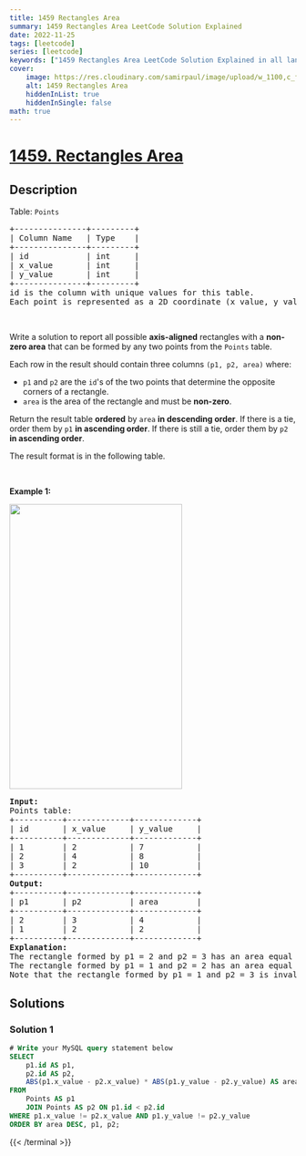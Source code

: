 ```yaml
---
title: 1459 Rectangles Area
summary: 1459 Rectangles Area LeetCode Solution Explained
date: 2022-11-25
tags: [leetcode]
series: [leetcode]
keywords: ["1459 Rectangles Area LeetCode Solution Explained in all languages", "1459 Rectangles Area", "LeetCode", "leetcode solution in Python3 C++ Java Go PHP Ruby Swift TypeScript Rust C# JavaScript C", "GeeksforGeeks", "InterviewBit", "Coding Ninjas", "HackerRank", "HackerEarth", "CodeChef", "TopCoder", "AlgoExpert", "freeCodeCamp", "Codeforces", "GitHub", "AtCoder", "Samir Paul"]
cover:
    image: https://res.cloudinary.com/samirpaul/image/upload/w_1100,c_fit,co_rgb:FFFFFF,l_text:Arial_75_bold:1459 Rectangles Area - Solution Explained/problem-solving.webp
    alt: 1459 Rectangles Area
    hiddenInList: true
    hiddenInSingle: false
math: true
---
```



# [1459. Rectangles Area](https://leetcode.com/problems/rectangles-area)


## Description

<p>Table: <code>Points</code></p>

<pre>
+---------------+---------+
| Column Name   | Type    |
+---------------+---------+
| id            | int     |
| x_value       | int     |
| y_value       | int     |
+---------------+---------+
id is the column with unique values for this table.
Each point is represented as a 2D coordinate (x_value, y_value).</pre>

<p>&nbsp;</p>

<p>Write a solution to report all possible <strong>axis-aligned</strong> rectangles with a <strong>non-zero area</strong> that can be formed by any two points from the <code>Points</code> table.</p>

<p>Each row in the result should contain three columns <code>(p1, p2, area)</code> where:</p>

<ul>
	<li><code>p1</code> and <code>p2</code> are the <code>id</code>&#39;s of the two points that determine the opposite corners of a rectangle.</li>
	<li><code>area</code> is the area of the rectangle and must be <strong>non-zero</strong>.</li>
</ul>

<p>Return the result table <strong>ordered</strong> by <code>area</code> <strong>in descending order</strong>. If there is a tie, order them by <code>p1</code> <strong>in ascending order</strong>. If there is still a tie, order them by <code>p2</code> <strong>in ascending order</strong>.</p>

<p>The&nbsp;result format is in the following table.</p>

<p>&nbsp;</p>
<p><strong class="example">Example 1:</strong></p>
<img alt="" src="https://spcdn.pages.dev/leetcode/problems/1459.Rectangles%20Area/images/rect.png" style="width: 303px; height: 500px;" />
<pre>
<strong>Input:</strong> 
Points table:
+----------+-------------+-------------+
| id       | x_value     | y_value     |
+----------+-------------+-------------+
| 1        | 2           | 7           |
| 2        | 4           | 8           |
| 3        | 2           | 10          |
+----------+-------------+-------------+
<strong>Output:</strong> 
+----------+-------------+-------------+
| p1       | p2          | area        |
+----------+-------------+-------------+
| 2        | 3           | 4           |
| 1        | 2           | 2           |
+----------+-------------+-------------+
<strong>Explanation:</strong> 
The rectangle formed by p1 = 2 and p2 = 3 has an area equal to |4-2| * |8-10| = 4.
The rectangle formed by p1 = 1 and p2 = 2 has an area equal to |2-4| * |7-8| = 2.
Note that the rectangle formed by p1 = 1 and p2 = 3 is invalid because the area is 0.
</pre>

## Solutions

### Solution 1

<!-- tabs:start -->

```sql
# Write your MySQL query statement below
SELECT
    p1.id AS p1,
    p2.id AS p2,
    ABS(p1.x_value - p2.x_value) * ABS(p1.y_value - p2.y_value) AS area
FROM
    Points AS p1
    JOIN Points AS p2 ON p1.id < p2.id
WHERE p1.x_value != p2.x_value AND p1.y_value != p2.y_value
ORDER BY area DESC, p1, p2;
```
{{< /terminal >}}

<!-- tabs:end -->

<!-- end -->
